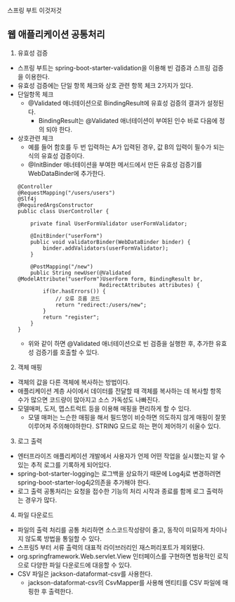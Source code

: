 스프링 부트 이것저것
## 웹 애플리케이션 공통처리
1. 유효성 검증
- 스프링 부트는 spring-boot-starter-validation을 이용해 빈 검증과 스프링 검증을 이용한다. 
- 유효성 검증에는 단일 항목 체크와 상호 관련 항목 체크 2가지가 있다. 
- 단일항목 체크
  - @Validated 애너테이션으로 BindingResult에 유효성 검증의 결과가 설정된다. 
    - BindingResult는 @Validated 애너테이션이 부여된 인수 바로 다음에 정의 되야 한다. 
- 상호관련 체크
  - 예를 들어 함호를 두 번 입력하는 A가 입력된 경우, 값 B의 입력이 필수가 되는 식의 유효성 검증이다. 
  - @InitBinder 애너테이션을 부여한 메서드에서 만든 유효성 검증기를 WebDataBinder에 추가한다. 
  ```
  @Controller
  @RequestMapping("/users/users")
  @Slf4j
  @RequiredArgsConstructor
  public class UserController {
      
      private final UserFormValidator userFormValidator;
     
      @InitBinder("userForm")
      public void validatorBinder(WebDataBinder binder) {
          binder.addValidators(userFormValidator);
      }
      
      @PostMapping("/new")
      public String newUser(@Validated @ModelAttribute("userForm")UserForm form, BindingResult br,
                            RedirectAttributes attributes) {
          if(br.hasErrors()) {
              // 오류 흐름 코드
              return "redirect:/users/new";
          }
          return "register";
      }
  }
  ```
  - 위와 같이 하면 @Validated 애너테이션으로 빈 검증을 실행한 후, 추가한 유효성 검증기를 호출할 수 있다.

2. 객체 매핑
- 객체의 값을 다른 객체에 복사하는 방법이다. 
- 애플리케이션 계층 사이에서 데이터를 전달할 때 객체를 복사하는 데 복사할 항목 수가 많으면 코드량이 많아지고 소스 가독성도 나빠진다. 
- 모델매퍼, 도저, 맵스트럭트 등을 이용해 매핑을 편리하게 할 수 있다.   
  - 모델 매퍼는 느슨한 매핑을 해서 필드명이 비슷하면 의도하지 않게 매핑이 잘못 이루어져 주의해야하한다. STRING 모드로 하는 편이 제어하기 쉬울수 있다.
  
3. 로그 출력
- 엔터프라이즈 애플리케이션 개발에서 사용자가 언제 어떤 작업을 실시했는지 알 수 있는 추적 로그를 기록하게 되어있다. 
- spring-bot-starter-logging는 로그백을 상요하기 때문에 Log4j로 변경하려면 spring-boot-starter-log4j2의존을 추가해야 한다. 
- 로그 출력 공통처리는 요청을 접수한 기능의 처리 시작과 종료를 함께 로그 출력하는 경우가 많다. 
  
4. 파일 다운로드
- 파일의 출력 처리를 공통 처리하면 소스코드작성량이 줄고, 동작이 미묘하게 차이나지 않도록 방법을 통일할 수 있다. 
- 스프링5 부터 서류 출력의 대표적 라이브러리인 재스퍼리포트가 제외됐다. 
- org.springframework.Web.servlet.View 인터페이스를 구현하면 범용적인 로직으로 다양한 파일 다운로드에 대응할 수 있다. 
- CSV 파일은 jackson-dataformat-csv를 사용한다. 
  - jackson-dataformat-csv의 CsvMapper를 사용해 엔티티를 CSV 파일에 매핑한 후 출력한다. 
  
  